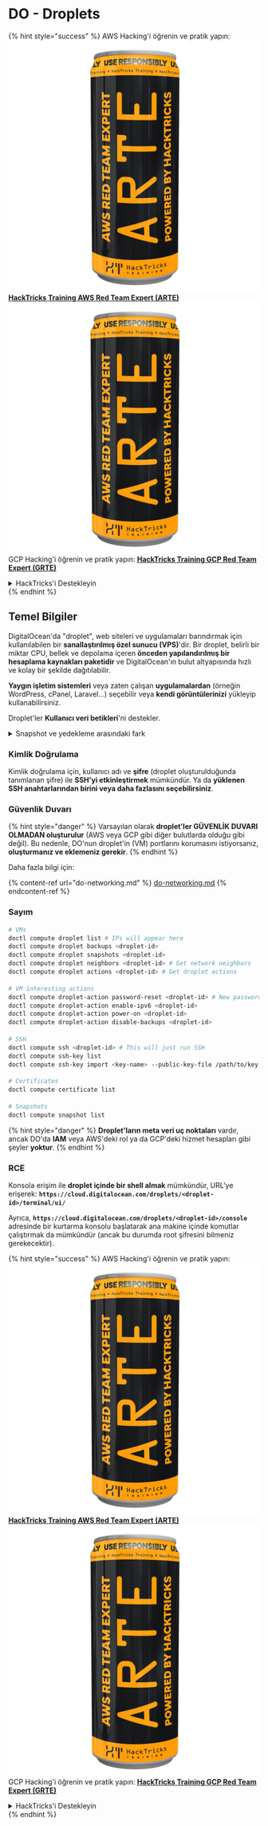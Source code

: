 # DO - Droplets

{% hint style="success" %}
AWS Hacking'i öğrenin ve pratik yapın:<img src="../../../.gitbook/assets/image (1) (1) (1).png" alt="" data-size="line">[**HackTricks Training AWS Red Team Expert (ARTE)**](https://training.hacktricks.xyz/courses/arte)<img src="../../../.gitbook/assets/image (1) (1) (1).png" alt="" data-size="line">\
GCP Hacking'i öğrenin ve pratik yapın: <img src="../../../.gitbook/assets/image (2).png" alt="" data-size="line">[**HackTricks Training GCP Red Team Expert (GRTE)**<img src="../../../.gitbook/assets/image (2).png" alt="" data-size="line">](https://training.hacktricks.xyz/courses/grte)

<details>

<summary>HackTricks'i Destekleyin</summary>

* [**abonelik planlarını**](https://github.com/sponsors/carlospolop) kontrol edin!
* **💬 [**Discord grubuna**](https://discord.gg/hRep4RUj7f) veya [**telegram grubuna**](https://t.me/peass) katılın ya da **Twitter'da** 🐦 [**@hacktricks\_live**](https://twitter.com/hacktricks_live)**'i takip edin.**
* **Hacking ipuçlarını paylaşmak için** [**HackTricks**](https://github.com/carlospolop/hacktricks) ve [**HackTricks Cloud**](https://github.com/carlospolop/hacktricks-cloud) github reposuna PR gönderin.

</details>
{% endhint %}

## Temel Bilgiler

DigitalOcean'da "droplet", web siteleri ve uygulamaları barındırmak için kullanılabilen bir **sanallaştırılmış özel sunucu (VPS)**'dir. Bir droplet, belirli bir miktar CPU, bellek ve depolama içeren **önceden yapılandırılmış bir hesaplama kaynakları paketidir** ve DigitalOcean'ın bulut altyapısında hızlı ve kolay bir şekilde dağıtılabilir.

**Yaygın işletim sistemleri** veya zaten çalışan **uygulamalardan** (örneğin WordPress, cPanel, Laravel...) seçebilir veya **kendi görüntülerinizi** yükleyip kullanabilirsiniz.

Droplet'ler **Kullanıcı veri betikleri**'ni destekler.

<details>

<summary>Snapshot ve yedekleme arasındaki fark</summary>

DigitalOcean'da, bir snapshot, bir Droplet'in diskine ait zaman noktası kopyasıdır. Snapshot alındığı anda Droplet'in disk durumunu, işletim sistemini, kurulu uygulamaları ve disk üzerindeki tüm dosya ve verileri yakalar.

Snapshot'lar, orijinal Droplet ile aynı yapılandırmaya sahip yeni Droplet'ler oluşturmak veya bir Droplet'i snapshot alındığı zamandaki duruma geri yüklemek için kullanılabilir. Snapshot'lar, DigitalOcean'ın nesne depolama hizmetinde saklanır ve artımlıdır, yani yalnızca son snapshot'tan bu yana yapılan değişiklikler saklanır. Bu, onları kullanmak için verimli ve depolamak için maliyet etkin hale getirir.

Öte yandan, bir yedekleme, bir Droplet'in işletim sistemi, kurulu uygulamalar, dosyalar ve veriler ile birlikte, Droplet'in ayarları ve meta verilerini içeren tam bir kopyasıdır. Yedeklemeler genellikle düzenli bir takvimde gerçekleştirilir ve belirli bir zaman noktasında bir Droplet'in tüm durumunu yakalar.

Snapshot'ların aksine, yedeklemeler sıkıştırılmış ve şifrelenmiş bir formatta saklanır ve DigitalOcean'ın altyapısından uzak bir yere güvenli bir şekilde aktarılır. Bu, yedeklemeleri felaket kurtarma için ideal hale getirir, çünkü veri kaybı veya diğer felaket olayları durumunda geri yüklenebilecek bir Droplet'in tam kopyasını sağlar.

Özetle, snapshot'lar bir Droplet'in diskine ait zaman noktası kopyalarıdır, yedeklemeler ise bir Droplet'in, ayarları ve meta verileri dahil olmak üzere tam kopyalarıdır. Snapshot'lar DigitalOcean'ın nesne depolama hizmetinde saklanırken, yedeklemeler DigitalOcean'ın altyapısından uzak bir yere aktarılır. Hem snapshot'lar hem de yedeklemeler bir Droplet'i geri yüklemek için kullanılabilir, ancak snapshot'lar kullanmak ve depolamak için daha verimlidir, yedeklemeler ise felaket kurtarma için daha kapsamlı bir yedekleme çözümü sunar.

</details>

### Kimlik Doğrulama

Kimlik doğrulama için, kullanıcı adı ve **şifre** (droplet oluşturulduğunda tanımlanan şifre) ile **SSH'yi etkinleştirmek** mümkündür. Ya da **yüklenen SSH anahtarlarından birini veya daha fazlasını seçebilirsiniz**.

### Güvenlik Duvarı

{% hint style="danger" %}
Varsayılan olarak **droplet'ler GÜVENLİK DUVARI OLMADAN oluşturulur** (AWS veya GCP gibi diğer bulutlarda olduğu gibi değil). Bu nedenle, DO'nun droplet'in (VM) portlarını korumasını istiyorsanız, **oluşturmanız ve eklemeniz gerekir**.
{% endhint %}

Daha fazla bilgi için:

{% content-ref url="do-networking.md" %}
[do-networking.md](do-networking.md)
{% endcontent-ref %}

### Sayım
```bash
# VMs
doctl compute droplet list # IPs will appear here
doctl compute droplet backups <droplet-id>
doctl compute droplet snapshots <droplet-id>
doctl compute droplet neighbors <droplet-id> # Get network neighbors
doctl compute droplet actions <droplet-id> # Get droplet actions

# VM interesting actions
doctl compute droplet-action password-reset <droplet-id> # New password is emailed to the user
doctl compute droplet-action enable-ipv6 <droplet-id>
doctl compute droplet-action power-on <droplet-id>
doctl compute droplet-action disable-backups <droplet-id>

# SSH
doctl compute ssh <droplet-id> # This will just run SSH
doctl compute ssh-key list
doctl compute ssh-key import <key-name> --public-key-file /path/to/key.pub

# Certificates
doctl compute certificate list

# Snapshots
doctl compute snapshot list
```
{% hint style="danger" %}
**Droplet'ların meta veri uç noktaları** vardır, ancak DO'da **IAM** veya AWS'deki rol ya da GCP'deki hizmet hesapları gibi şeyler **yoktur**.
{% endhint %}

### RCE

Konsola erişim ile **droplet içinde bir shell almak** mümkündür, URL'ye erişerek: **`https://cloud.digitalocean.com/droplets/<droplet-id>/terminal/ui/`**

Ayrıca, **`https://cloud.digitalocean.com/droplets/<droplet-id>/console`** adresinde bir kurtarma konsolu başlatarak ana makine içinde komutlar çalıştırmak da mümkündür (ancak bu durumda root şifresini bilmeniz gerekecektir).

{% hint style="success" %}
AWS Hacking'i öğrenin ve pratik yapın:<img src="../../../.gitbook/assets/image (1) (1) (1).png" alt="" data-size="line">[**HackTricks Training AWS Red Team Expert (ARTE)**](https://training.hacktricks.xyz/courses/arte)<img src="../../../.gitbook/assets/image (1) (1) (1).png" alt="" data-size="line">\
GCP Hacking'i öğrenin ve pratik yapın: <img src="../../../.gitbook/assets/image (2).png" alt="" data-size="line">[**HackTricks Training GCP Red Team Expert (GRTE)**<img src="../../../.gitbook/assets/image (2).png" alt="" data-size="line">](https://training.hacktricks.xyz/courses/grte)

<details>

<summary>HackTricks'i Destekleyin</summary>

* [**abonelik planlarını**](https://github.com/sponsors/carlospolop) kontrol edin!
* **💬 [**Discord grubuna**](https://discord.gg/hRep4RUj7f) veya [**telegram grubuna**](https://t.me/peass) katılın ya da **Twitter'da** 🐦 [**@hacktricks\_live**](https://twitter.com/hacktricks_live)**'i takip edin.**
* **Hacking ipuçlarını paylaşmak için** [**HackTricks**](https://github.com/carlospolop/hacktricks) ve [**HackTricks Cloud**](https://github.com/carlospolop/hacktricks-cloud) github reposuna PR gönderin.

</details>
{% endhint %}
